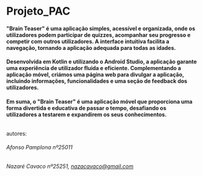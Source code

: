 # Projeto_PAC
#### "Brain Teaser" é uma aplicação simples, acessível e organizada, onde os utilizadores podem participar de quizzes, acompanhar seu progresso e competir com outros utilizadores. A interface intuitiva facilita a navegação, tornando a aplicação adequada para todas as idades.
#### Desenvolvida em Kotlin e utilizando o Android Studio, a aplicação garante uma experiência de utilizador fluida e eficiente. Complementando a aplicação móvel, criámos uma página web para divulgar a aplicação, incluindo informações, funcionalidades e uma seção de feedback dos utilizadores.
#### Em suma, o "Brain Teaser" é uma aplicação móvel que proporciona uma forma divertida e educativa de passar o tempo, desafiando os utilizadores a testarem e expandirem os seus conhecimentos. 
######
autores:
###### Afonso Pamplona nº25011
###### Nazaré Cavaco nº25251, nazacavaco@gmail.com
